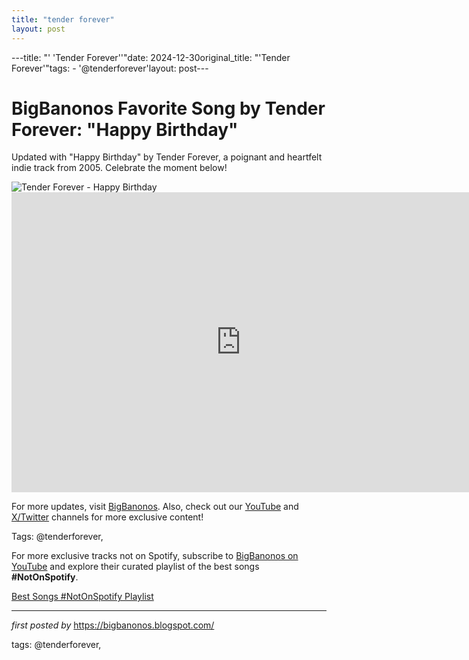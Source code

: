 ```yaml
---
title: "tender forever"
layout: post
---
```

---title: "' 'Tender Forever''"date: 2024-12-30original_title: "'Tender Forever'"tags:  - '@tenderforever'layout: post---<!-- Title of the Post --><h1 >BigBanonos Favorite Song by Tender Forever: "Happy Birthday"</h1> <!-- Introductory Text --><p >Updated with "Happy Birthday" by Tender Forever, a poignant and heartfelt indie track from 2005. Celebrate the moment below!</p> <!-- Featured Image --><div > <img src="https://f4.bcbits.com/img/0004364230_10.jpg" alt="Tender Forever - Happy Birthday" /></div> <!-- YouTube Video Embed --><div > <iframe width="733" height="480" src="https://www.youtube.com/embed/EGtDzcQ0gnk" title="Tender Forever - Happy Birthday" frameborder="0" allow="accelerometer; autoplay; clipboard-write; encrypted-media; gyroscope; picture-in-picture; web-share" referrerpolicy="strict-origin-when-cross-origin" allowfullscreen></iframe></div> <!-- Footer Links --><div > <p>For more updates, visit <a href="https://bigbanonos.blogspot.com/" target="_blank">BigBanonos</a>. Also, check out our <a href="https://www.youtube.com/@BigBanonos" target="_blank">YouTube</a> and <a href="https://x.com/bigbanonos" target="_blank">X/Twitter</a> channels for more exclusive content!</p></div> <!-- Tags --><p >Tags: @tenderforever,</p><!--Subscribe and Playlist Links--><div>    <p>For more exclusive tracks not on Spotify, subscribe to <a href="https://www.youtube.com/@BigBanonos" target="_blank">BigBanonos on YouTube</a> and explore their curated playlist of the best songs <strong>#NotOnSpotify</strong>.</p>    <p><a href="https://www.youtube.com/playlist?list=PLtuNtuTatqI0kFahUCbtbfenC_ET5O_tr" target="_blank">Best Songs #NotOnSpotify Playlist<br /></a></p></div><hr /><p><em>first posted by</em> <a href="https://bigbanonos.blogspot.com/" rel="noopener" target="_new">https://bigbanonos.blogspot.com/</a></p><p>tags: @tenderforever,</p>